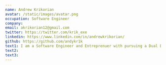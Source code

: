 ```yaml
---
name: Andrew Krikorian
avatar: /static/images/avatar.png
occupation: Software Engineer
company: 
email: akrikorian12@gmail.com
twitter: https://twitter.com/krik_exe
linkedin: https://www.linkedin.com/in/andrewkrikorian/
github: https://github.com/andykr1k
text1: I am a Software Engineer and Entreprenuer with pursuing a Dual Degree in Computer Science and Economics. I am passionate about learning new things everyday. I am also fascinated by new technologies that are developed daily.
text2:
text3:
---
```

